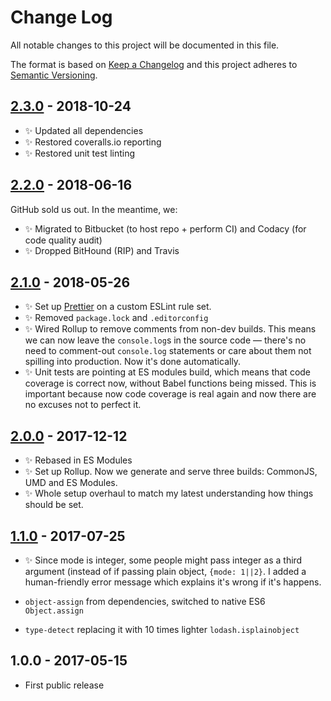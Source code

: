 # Change Log

All notable changes to this project will be documented in this file.

The format is based on [Keep a Changelog](http://keepachangelog.com/)
and this project adheres to [Semantic Versioning](http://semver.org/).

## [2.3.0] - 2018-10-24

- ✨ Updated all dependencies
- ✨ Restored coveralls.io reporting
- ✨ Restored unit test linting

## [2.2.0] - 2018-06-16

GitHub sold us out. In the meantime, we:

- ✨ Migrated to Bitbucket (to host repo + perform CI) and Codacy (for code quality audit)
- ✨ Dropped BitHound (RIP) and Travis

## [2.1.0] - 2018-05-26

- ✨ Set up [Prettier](https://prettier.io) on a custom ESLint rule set.
- ✨ Removed `package.lock` and `.editorconfig`
- ✨ Wired Rollup to remove comments from non-dev builds. This means we can now leave the `console.log`s in the source code — there's no need to comment-out `console.log` statements or care about them not spilling into production. Now it's done automatically.
- ✨ Unit tests are pointing at ES modules build, which means that code coverage is correct now, without Babel functions being missed. This is important because now code coverage is real again and now there are no excuses not to perfect it.

## [2.0.0] - 2017-12-12

- ✨ Rebased in ES Modules
- ✨ Set up Rollup. Now we generate and serve three builds: CommonJS, UMD and ES Modules.
- ✨ Whole setup overhaul to match my latest understanding how things should be set.

## [1.1.0] - 2017-07-25

- ✨ Since mode is integer, some people might pass integer as a third argument (instead of if passing plain object, `{mode: 1||2}`. I added a human-friendly error message which explains it's wrong if it's happens.

- `object-assign` from dependencies, switched to native ES6 `Object.assign`
- `type-detect` replacing it with 10 times lighter `lodash.isplainobject`

## 1.0.0 - 2017-05-15

- First public release

[1.1.0]: https://bitbucket.org/codsen/object-no-new-keys/branches/compare/v1.1.0%0Dv1.0.3#diff
[2.0.0]: https://bitbucket.org/codsen/object-no-new-keys/branches/compare/v2.0.0%0Dv1.1.1#diff
[2.1.0]: https://bitbucket.org/codsen/object-no-new-keys/branches/compare/v2.1.0%0Dv2.0.5#diff
[2.2.0]: https://bitbucket.org/codsen/object-no-new-keys/branches/compare/v2.2.0%0Dv2.1.0#diff
[2.3.0]: https://bitbucket.org/codsen/object-no-new-keys/branches/compare/v2.3.0%0Dv2.2.0#diff
